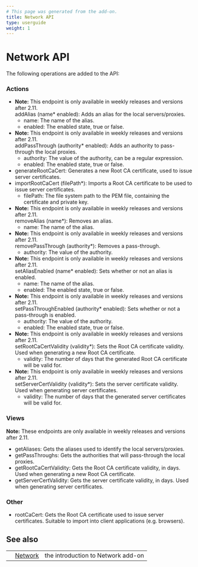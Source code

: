 ```yaml
---
# This page was generated from the add-on.
title: Network API
type: userguide
weight: 1
---
```


# Network API

The following operations are added to the API:

### Actions

* **Note:** This endpoint is only available in weekly releases and versions after 2.11.   
    addAlias (name\* enabled): Adds an alias for the local servers/proxies.
    * name: The name of the alias.
    * enabled: The enabled state, true or false.
* **Note:** This endpoint is only available in weekly releases and versions after 2.11.   
    addPassThrough (authority\* enabled): Adds an authority to pass-through the local proxies.
    * authority: The value of the authority, can be a regular expression.
    * enabled: The enabled state, true or false.
* generateRootCaCert: Generates a new Root CA certificate, used to issue server certificates.
* importRootCaCert (filePath\*): Imports a Root CA certificate to be used to issue server certificates.
    * filePath: The file system path to the PEM file, containing the certificate and private key.
* **Note:** This endpoint is only available in weekly releases and versions after 2.11.   
    removeAlias (name\*): Removes an alias.
    * name: The name of the alias.
* **Note:** This endpoint is only available in weekly releases and versions after 2.11.   
    removePassThrough (authority\*): Removes a pass-through.
    * authority: The value of the authority.
* **Note:** This endpoint is only available in weekly releases and versions after 2.11.   
    setAliasEnabled (name\* enabled): Sets whether or not an alias is enabled.
    * name: The name of the alias.
    * enabled: The enabled state, true or false.
* **Note:** This endpoint is only available in weekly releases and versions after 2.11.   
    setPassThroughEnabled (authority\* enabled): Sets whether or not a pass-through is enabled.
    * authority: The value of the authority.
    * enabled: The enabled state, true or false.
* **Note:** This endpoint is only available in weekly releases and versions after 2.11.   
    setRootCaCertValidity (validity\*): Sets the Root CA certificate validity. Used when generating a new Root CA certificate.
    * validity: The number of days that the generated Root CA certificate will be valid for.
* **Note:** This endpoint is only available in weekly releases and versions after 2.11.   
    setServerCertValidity (validity\*): Sets the server certificate validity. Used when generating server certificates.
    * validity: The number of days that the generated server certificates will be valid for.

### Views

**Note:** These endpoints are only available in weekly releases and versions after 2.11.

* getAliases: Gets the aliases used to identify the local servers/proxies.
* getPassThroughs: Gets the authorities that will pass-through the local proxies.
* getRootCaCertValidity: Gets the Root CA certificate validity, in days. Used when generating a new Root CA certificate.
* getServerCertValidity: Gets the server certificate validity, in days. Used when generating server certificates.

### Other

* rootCaCert: Gets the Root CA certificate used to issue server certificates. Suitable to import into client applications (e.g. browsers).

## See also

|   |                                          |                                    |
|---|------------------------------------------|------------------------------------|
|   | [Network](/docs/desktop/addons/network/) | the introduction to Network add-on |
